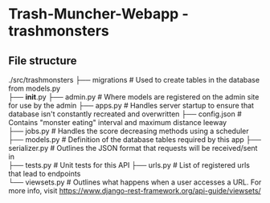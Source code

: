 # Trash-Muncher-Webapp - trashmonsters 

## File structure
./src/trashmonsters
├── migrations             # Used to create tables in the database from models.py  
├── __init__.py
├── admin.py               # Where models are registered on the admin site for use by the admin
├── apps.py                # Handles server startup to ensure that database isn't constantly recreated and overwritten
├── config.json            # Contains "monster eating" interval and maximum distance leeway   
├── jobs.py                # Handles the score decreasing methods using a scheduler    
├── models.py              # Definition of the database tables required by this app
├── serializer.py          # Outlines the JSON format that requests will be received/sent in  
├── tests.py               # Unit tests for this API
├── urls.py                # List of registered urls that lead to endpoints                
└── viewsets.py            # Outlines what happens when a user accesses a URL. For more info, visit https://www.django-rest-framework.org/api-guide/viewsets/